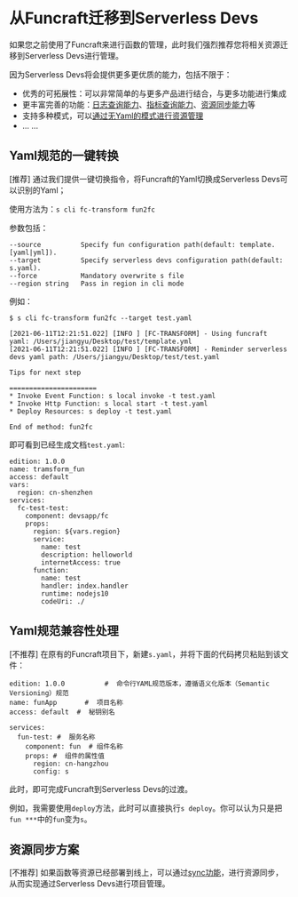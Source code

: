 # 从Funcraft迁移到Serverless Devs

如果您之前使用了Funcraft来进行函数的管理，此时我们强烈推荐您将相关资源迁移到Serverless Devs进行管理。

因为Serverless Devs将会提供更多更优质的能力，包括不限于：
- 优秀的可拓展性：可以非常简单的与更多产品进行结合，与更多功能进行集成
- 更丰富完善的功能：[日志查询能力](../Usage/logs.md)、[指标查询能力](../Usage/metrics.md)、[资源同步能力](../Usage/sync.md)等
- 支持多种模式，可以[通过无Yaml的模式进行资源管理](https://github.com/devsapp/fc-api)
- ... ...


## Yaml规范的一键转换

[推荐] 通过我们提供一键切换指令，将Funcraft的Yaml切换成Serverless Devs可以识别的Yaml；


使用方法为：`s cli fc-transform fun2fc`

参数包括：

```
--source          Specify fun configuration path(default: template.[yaml|yml]). 
--target          Specify serverless devs configuration path(default: s.yaml).  
--force           Mandatory overwrite s file                                    
--region string   Pass in region in cli mode     
```

例如：

```
$ s cli fc-transform fun2fc --target test.yaml

[2021-06-11T12:21:51.022] [INFO ] [FC-TRANSFORM] - Using funcraft yaml: /Users/jiangyu/Desktop/test/template.yml
[2021-06-11T12:21:51.022] [INFO ] [FC-TRANSFORM] - Reminder serverless devs yaml path: /Users/jiangyu/Desktop/test/test.yaml

Tips for next step

======================
* Invoke Event Function: s local invoke -t test.yaml
* Invoke Http Function: s local start -t test.yaml
* Deploy Resources: s deploy -t test.yaml

End of method: fun2fc
```

即可看到已经生成文档`test.yaml`:

```
edition: 1.0.0
name: tramsform_fun
access: default
vars:
  region: cn-shenzhen
services:
  fc-test-test:
    component: devsapp/fc
    props:
      region: ${vars.region}
      service:
        name: test
        description: helloworld
        internetAccess: true
      function:
        name: test
        handler: index.handler
        runtime: nodejs10
        codeUri: ./
```

## Yaml规范兼容性处理

[不推荐] 在原有的Funcraft项目下，新建`s.yaml`，并将下面的代码拷贝粘贴到该文件：

```
edition: 1.0.0          #  命令行YAML规范版本，遵循语义化版本（Semantic Versioning）规范
name: funApp       #  项目名称
access: default  #  秘钥别名

services:
  fun-test: #  服务名称
    component: fun  # 组件名称
    props: #  组件的属性值
      region: cn-hangzhou
      config: s
```

此时，即可完成Funcraft到Serverless Devs的过渡。

例如，我需要使用`deploy`方法，此时可以直接执行`s deploy`。你可以认为只是把`fun ***`中的`fun`变为`s`。

## 资源同步方案

[不推荐] 如果函数等资源已经部署到线上，可以通过[sync功能](../Usage/sync.md)，进行资源同步，从而实现通过Serverless Devs进行项目管理。


